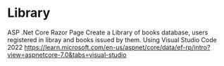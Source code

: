 # Library
 ASP .Net Core Razor Page
 Create a Library of books database, users registered in libray and books issued by them.
 Using Visual Studio Code 2022
 https://learn.microsoft.com/en-us/aspnet/core/data/ef-rp/intro?view=aspnetcore-7.0&tabs=visual-studio

